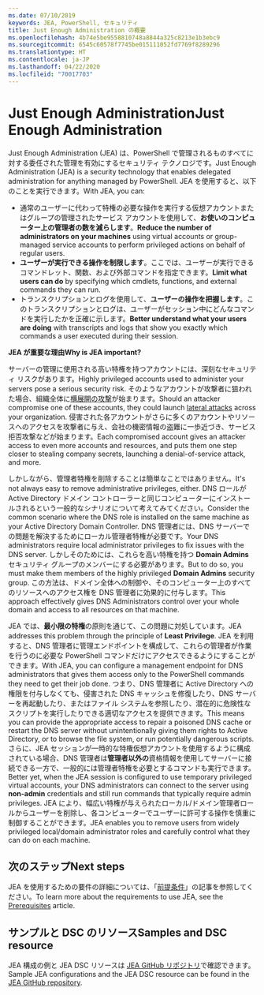```yaml
---
ms.date: 07/10/2019
keywords: JEA, PowerShell, セキュリティ
title: Just Enough Administration の概要
ms.openlocfilehash: 4b74e5be9558810748a8844a325c8213e1b3ebc9
ms.sourcegitcommit: 6545c60578f7745be015111052fd7769f8289296
ms.translationtype: HT
ms.contentlocale: ja-JP
ms.lasthandoff: 04/22/2020
ms.locfileid: "70017703"
---
```

# <a name="just-enough-administration"></a><span data-ttu-id="630c7-103">Just Enough Administration</span><span class="sxs-lookup"><span data-stu-id="630c7-103">Just Enough Administration</span></span>

<span data-ttu-id="630c7-104">Just Enough Administration (JEA) は、PowerShell で管理されるものすべてに対する委任された管理を有効にするセキュリティ テクノロジです。</span><span class="sxs-lookup"><span data-stu-id="630c7-104">Just Enough Administration (JEA) is a security technology that enables delegated administration for anything managed by PowerShell.</span></span> <span data-ttu-id="630c7-105">JEA を使用すると、以下のことを実行できます。</span><span class="sxs-lookup"><span data-stu-id="630c7-105">With JEA, you can:</span></span>

- <span data-ttu-id="630c7-106">通常のユーザーに代わって特権の必要な操作を実行する仮想アカウントまたはグループの管理されたサービス アカウントを使用して、**お使いのコンピューター上の管理者の数を減らします**。</span><span class="sxs-lookup"><span data-stu-id="630c7-106">**Reduce the number of administrators on your machines** using virtual accounts or group-managed service accounts to perform privileged actions on behalf of regular users.</span></span>
- <span data-ttu-id="630c7-107">**ユーザーが実行できる操作を制限します**。ここでは、ユーザーが実行できるコマンドレット、関数、および外部コマンドを指定できます。</span><span class="sxs-lookup"><span data-stu-id="630c7-107">**Limit what users can do** by specifying which cmdlets, functions, and external commands they can run.</span></span>
- <span data-ttu-id="630c7-108">トランスクリプションとログを使用して、**ユーザーの操作を把握します**。このトランスクリプションとログは、ユーザーがセッション中にどんなコマンドを実行したかを正確に示します。</span><span class="sxs-lookup"><span data-stu-id="630c7-108">**Better understand what your users are doing** with transcripts and logs that show you exactly which commands a user executed during their session.</span></span>

<span data-ttu-id="630c7-109">**JEA が重要な理由**</span><span class="sxs-lookup"><span data-stu-id="630c7-109">**Why is JEA important?**</span></span>

<span data-ttu-id="630c7-110">サーバーの管理に使用される高い特権を持つアカウントには、深刻なセキュリティ リスクがあります。</span><span class="sxs-lookup"><span data-stu-id="630c7-110">Highly privileged accounts used to administer your servers pose a serious security risk.</span></span> <span data-ttu-id="630c7-111">そのようなアカウントが攻撃者に狙われた場合、組織全体に[横展開の攻撃](https://aka.ms/pth)が始まります。</span><span class="sxs-lookup"><span data-stu-id="630c7-111">Should an attacker compromise one of these accounts, they could launch [lateral attacks](https://aka.ms/pth) across your organization.</span></span> <span data-ttu-id="630c7-112">侵害された各アカウントがさらに多くのアカウントやリソースへのアクセスを攻撃者に与え、会社の機密情報の盗難に一歩近づき、サービス拒否攻撃などが始まります。</span><span class="sxs-lookup"><span data-stu-id="630c7-112">Each compromised account gives an attacker access to even more accounts and resources, and puts them one step closer to stealing company secrets, launching a denial-of-service attack, and more.</span></span>

<span data-ttu-id="630c7-113">しかしながら、管理者特権を削除することは簡単なことではありません。</span><span class="sxs-lookup"><span data-stu-id="630c7-113">It's not always easy to remove administrative privileges, either.</span></span> <span data-ttu-id="630c7-114">DNS ロールが Active Directory ドメイン コントローラーと同じコンピューターにインストールされるという一般的なシナリオについて考えてみてください。</span><span class="sxs-lookup"><span data-stu-id="630c7-114">Consider the common scenario where the DNS role is installed on the same machine as your Active Directory Domain Controller.</span></span> <span data-ttu-id="630c7-115">DNS 管理者には、DNS サーバーでの問題を解決するためにローカル管理者特権が必要です。</span><span class="sxs-lookup"><span data-stu-id="630c7-115">Your DNS administrators require local administrator privileges to fix issues with the DNS server.</span></span> <span data-ttu-id="630c7-116">しかしそのためには、これらを高い特権を持つ **Domain Admins** セキュリティ グループのメンバーにする必要があります。</span><span class="sxs-lookup"><span data-stu-id="630c7-116">But to do so, you must make them members of the highly privileged **Domain Admins** security group.</span></span> <span data-ttu-id="630c7-117">この方法は、ドメイン全体への制御や、そのコンピューター上のすべてのリソースへのアクセス権を DNS 管理者に効果的に付与します。</span><span class="sxs-lookup"><span data-stu-id="630c7-117">This approach effectively gives DNS Administrators control over your whole domain and access to all resources on that machine.</span></span>

<span data-ttu-id="630c7-118">JEA では、**最小限の特権**の原則を通じて、この問題に対処しています。</span><span class="sxs-lookup"><span data-stu-id="630c7-118">JEA addresses this problem through the principle of **Least Privilege**.</span></span> <span data-ttu-id="630c7-119">JEA を利用すると、DNS 管理者に管理エンドポイントを構成して、これらの管理者が作業を行うのに必要な PowerShell コマンドだけにアクセスできるようにすることができます。</span><span class="sxs-lookup"><span data-stu-id="630c7-119">With JEA, you can configure a management endpoint for DNS administrators that gives them access only to the PowerShell commands they need to get their job done.</span></span> <span data-ttu-id="630c7-120">つまり、DNS 管理者に Active Directory への権限を付与しなくても、侵害された DNS キャッシュを修復したり、DNS サーバーを再起動したり、またはファイル システムを参照したり、潜在的に危険性なスクリプトを実行したりできる適切なアクセスを提供できます。</span><span class="sxs-lookup"><span data-stu-id="630c7-120">This means you can provide the appropriate access to repair a poisoned DNS cache or restart the DNS server without unintentionally giving them rights to Active Directory, or to browse the file system, or run potentially dangerous scripts.</span></span> <span data-ttu-id="630c7-121">さらに、JEA セッションが一時的な特権仮想アカウントを使用するように構成されている場合、DNS 管理者は**管理者以外の**資格情報を使用してサーバーに接続できる一方で、一般的には管理者特権を必要とするコマンドも実行できます。</span><span class="sxs-lookup"><span data-stu-id="630c7-121">Better yet, when the JEA session is configured to use temporary privileged virtual accounts, your DNS administrators can connect to the server using **non-admin** credentials and still run commands that typically require admin privileges.</span></span> <span data-ttu-id="630c7-122">JEA により、幅広い特権が与えられたローカル/ドメイン管理者ロールからユーザーを削除し、各コンピューターでユーザーに許可する操作を慎重に制御することができます。</span><span class="sxs-lookup"><span data-stu-id="630c7-122">JEA enables you to remove users from widely privileged local/domain administrator roles and carefully control what they can do on each machine.</span></span>

## <a name="next-steps"></a><span data-ttu-id="630c7-123">次のステップ</span><span class="sxs-lookup"><span data-stu-id="630c7-123">Next steps</span></span>

<span data-ttu-id="630c7-124">JEA を使用するための要件の詳細については、「[前提条件](prerequisites.md)」の記事を参照してください。</span><span class="sxs-lookup"><span data-stu-id="630c7-124">To learn more about the requirements to use JEA, see the [Prerequisites](prerequisites.md) article.</span></span>

## <a name="samples-and-dsc-resource"></a><span data-ttu-id="630c7-125">サンプルと DSC のリソース</span><span class="sxs-lookup"><span data-stu-id="630c7-125">Samples and DSC resource</span></span>

<span data-ttu-id="630c7-126">JEA 構成の例と JEA DSC リソースは [JEA GitHub リポジトリ](https://github.com/PowerShell/JEA)で確認できます。</span><span class="sxs-lookup"><span data-stu-id="630c7-126">Sample JEA configurations and the JEA DSC resource can be found in the [JEA GitHub repository](https://github.com/PowerShell/JEA).</span></span>
